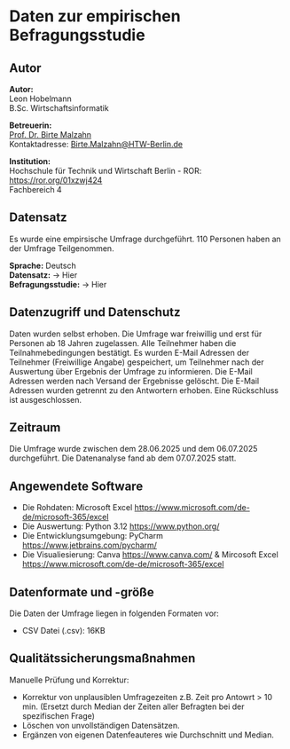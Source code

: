 # Daten zur empirischen Befragungsstudie

## Autor

**Autor:**<br>
Leon Hobelmann
<br>B.Sc. Wirtschaftsinformatik

**Betreuerin:**<br>
[Prof. Dr. Birte Malzahn](https://www.htw-berlin.de/hochschule/personen/person/?eid=8589)
<br>Kontaktadresse: Birte.Malzahn@HTW-Berlin.de

**Institution:**<br>
Hochschule für Technik und Wirtschaft Berlin - ROR: <https://ror.org/01xzwj424><br>
Fachbereich 4 

## Datensatz
Es wurde eine empirsische Umfrage durchgeführt. 110 Personen haben an der Umfrage Teilgenommen. <br>

**Sprache:** Deutsch<br>
**Datensatz:** -> Hier<br>
**Befragungsstudie:** -> Hier<br>

## Datenzugriff und Datenschutz

Daten wurden selbst erhoben. 
Die Umfrage war freiwillig und erst für Personen ab 18 Jahren zugelassen.
Alle Teilnehmer haben die Teilnahmebedingungen bestätigt.
Es wurden E-Mail Adressen der Teilnehmer (Freiwillige Angabe) gespeichert, um Teilnehmer nach 
der Auswertung über Ergebnis der Umfrage zu informieren. 
Die E-Mail Adressen werden nach Versand der Ergebnisse gelöscht. 
Die E-Mail Adressen wurden getrennt zu den Antwortern erhoben. Eine Rückschluss ist ausgeschlossen. 


## Zeitraum

Die Umfrage wurde zwischen dem 28.06.2025 und dem 06.07.2025 durchgeführt.
Die Datenanalyse fand ab dem 07.07.2025 statt.

## Angewendete Software

* Die Rohdaten: Microsoft Excel <https://www.microsoft.com/de-de/microsoft-365/excel>
* Die Auswertung: Python 3.12 <https://www.python.org/>
* Die Entwicklungsumgebung:  PyCharm <https://www.jetbrains.com/pycharm/>
* Die Visualiesierung: Canva <https://www.canva.com/> & Mircosoft Excel <https://www.microsoft.com/de-de/microsoft-365/excel>

## Datenformate und -größe

Die Daten der Umfrage liegen in folgenden Formaten vor:

* CSV Datei (.csv): 16KB

## Qualitätssicherungsmaßnahmen

Manuelle Prüfung und Korrektur:

* Korrektur von unplausiblen Umfragezeiten z.B. Zeit pro Antowrt > 10 min. (Ersetzt durch Median der Zeiten aller Befragten bei der spezifischen Frage)
* Löschen von unvollständigen Datensätzen.
* Ergänzen von eigenen Datenfeauteres wie Durchschnitt und Median.
